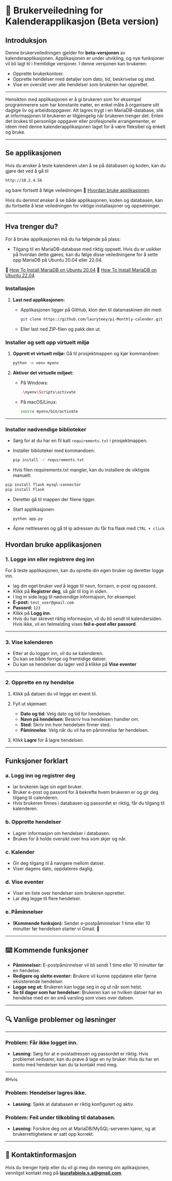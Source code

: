 # 📖 **Brukerveiledning for Kalenderapplikasjon (Beta version)** 

## **Introduksjon**
Denne brukerveiledningen gjelder for **beta-versjonen** av kalenderapplikasjonen. Applikasjonen er under utvikling, og nye funksjoner vil bli lagt til i fremtidige versjoner. I denne versjonen kan brukeren:

- Opprette brukerkontoer.
- Opprette hendelser med detaljer som dato, tid, beskrivelse og sted.
- Vise en oversikt over alle hendelser som brukeren har opprettet.

--- 
Hensikten med applikasjonen er å gi brukeren som for eksempel programmerere som har konstante møter, en enkel måte å organisere sitt daglige liv og arbeidsoppgaver. Alt lagres trygt i en MariaDB-database, slik at informasjonen til brukeren er tilgjengelig når brukeren trenger det. Enten det brukes til personlige oppgaver eller profesjonelle arrangementer, er ideen med denne kalenderapplikasjonen laget for å være fleksibel og enkelt og bruke.

---

## **Se applikasjonen**

Hvis du ønsker å teste kalenderen uten å se på databasen og koden, kan du gjøre det ved å gå til 
````bash
http://10.2.4.56
````
og bare fortsett å følge veiledningen 📍 [Hvordan bruke applikasjonen](#hvordan-bruke-applikasjonen) 

Hvis du derimot ønsker å se både applikasjonen, koden og databasen, kan du fortsette å lese veiledningen for viktige installasjoner og oppsetninger.

---

## **Hva trenger du?**

For å bruke applikasjonen må du ha følgende på plass:

- Tilgang til en MariaDB-database med riktig oppsett. Hvis du er usikker på hvordan dette gjøres, kan du følge disse veiledningene for å sette opp MariaDB på Ubuntu 20.04 eller 22.04.
  
📍  [How To Install MariaDB on Ubuntu 20.04](https://www.digitalocean.com/community/tutorials/how-to-install-mariadb-on-ubuntu-20-04)
📍 [How To Install MariaDB on Ubuntu 22.04](https://www.digitalocean.com/community/tutorials/how-to-install-mariadb-on-ubuntu-22-04)

  


### **Installasjon**
1. **Last ned applikasjonen:**
   - Applikasjonen ligger på GitHub, klon den til datamaskinen din med:

     ```bash
     git clone https://github.com/lauryteey/pi-Monthly-calender.git
     ```
   - Eller last ned ZIP-filen og pakk den ut.

### **Installer og sett opp virtuelt miljø**

1. **Opprett et virtuelt miljø:**
   Gå til prosjektmappen og kjør kommandoen:

     ```bash
     python -m venv myenv
     ```

2. **Aktiver det virtuelle miljøet:**
   - På Windows:

     ```bash
     .\myenv\Scripts\activate
     ```

   - På macOS/Linux:
     ```bash
     source myenv/bin/activate
     ```

---

### **Installer nødvendige biblioteker**

- Sørg for at du har en fil kalt `requirements.txt` i prosjektmappen.
- Installer biblioteker med kommandoen:

   ```bash
   pip install -r requirements.txt
   ````
- Hvis filen requirements.txt mangler, kan du installere de viktigste manuelt:

````bash
pip install flask mysql-connector
pip install Flask
````
   - Deretter gå til mappen der filene ligger.
   - Start applikasjonen:

     ```bash
     python app.py
     ```
     
   - Åpne nettleseren og gå til ip adressen du får fra flask med ````CTRL + click````



## **Hvordan bruke applikasjonen**

### **1. Logge inn eller registrere deg inn**
For å teste applikasjonen, kan du oprette din egen bruker og deretter logge inn. 
- lag din eget bruker ved å legge til navn, fornavn, e-post og passord.
- Klikk på **Registrer deg**, så går til log in siden.
- I log in side legg til nødvendige informajson, for eksempel: 
- **E-post:** `test_user@gmail.com`
- **Passord:** `123`
- Klikk på **Logg inn**.
- Hvis du har skrevet riktig informasjon, vil du bli sendt til kalendersiden. Hvis ikke, vil en feilmelding vises **feil e-post eller passord**.

---
### **3. Vise kalenderen**
- Etter at du logger inn, vil du se kalenderen.
- Du kan se både forrige og fremtidige datoer.
- Du kan se hendelser du lager ved å klikke på **Vise eventer**

---

### **2. Opprette en ny hendelse**
1. Klikk på datoen du vil legge en event til.
2. Fyll ut skjemaet:

   - **Dato og tid**: Velg dato og tid for hendelsen.
   - **Navn på hendelsen**: Beskriv hva hendelsen handler om.
   - **Sted**: Skriv inn hvor hendelsen finner sted.
   - **Påminnelse**: Velg når du vil ha en påminnelse før hendelsen.

3. Klikk **Lagre** for å lagre hendelsen.

---

## **Funksjoner forklart**

### **a. Logg inn og registrer deg**
- lar brukeren lage sin eget bruker.
- Bruker e-post og passord for å bekrefte hvem brukeren er og gir deg tilgang til calenderen.
- Hvis brukeren finnes i databasen og passordet er riktig, får du tilgang til kalenderen.

### **b. Opprette hendelser**
- Lagrer informasjon om hendelser i databasen.
- Brukes for å holde oversikt over hva som skjer og når.

### **c. Kalender**
- Gir deg tilgang til å navigere mellom datoer.
- Viser dagens dato, oppdateres daglig. 

### **d. Vise eventer**
- Viser en liste over hendelser som brukeren oppretter. 
- Lar deg legge til flere hendelser.

### **e. Påminnelser**
- **(Kommende funksjon)**: Sender e-postpåminnelser 1 time eller 10 minutter før hendelsen starter vi Gmail. 📧


---

## ⌨️ **Kommende funksjoner**
- **Påminnelser:** E-postpåminnelser vil bli sendt 1 time eller 10 minutter før en hendelse.
- **Redigere og slette eventer:** Brukere vil kunne oppdatere eller fjerne eksisterende hendelser.
- **Logge seg ut:** Brukeren kan logge seg in og ut når som helst.
- **Se til dager som har hendelser:** Brukeren kan se hvilken datoer har en hendelse med en en små varsling som vises over datoen. 

---

## 🔍 **Vanlige problemer og løsninger**
---
### Problem: Får ikke logget inn.
- **Løsning**: Sørg for at e-postadressen og passordet er riktig. Hvis problemet vedvarer, kan du prøve å lage en ny bruker. Hvis du har en konto med hendelser kan du ta kontakt med meg. 
--- 
#Hvis 
### Problem: Hendelser lagres ikke.
- **Løsning**: Sjekk at databasen er riktig konfigurert og aktiv.

### Problem: Feil under tilkobling til databasen.
- **Løsning**: Forsikre deg om at MariaDB/MySQL-serveren kjører, og at brukerrettighetene er satt opp korrekt.

---

## 🌸 **Kontaktinformasjon**
Hvis du trenger hjelp eller du vil gi meg din mening om aplikasjonen, vennligst kontakt meg på **laurafabiola.s.a@gmail.com**.

